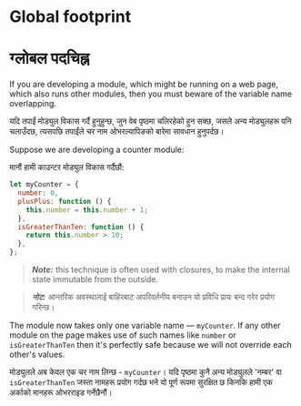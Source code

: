 # Global footprint

# ग्लोबल पदचिह्न

If you are developing a module, which might be running on a web page, which also runs other modules, then you must beware  of the variable name overlapping.

यदि तपाईं मोड्युल विकास गर्दै हुनुहुन्छ, जुन वेब पृष्ठमा चलिरहेको हुन सक्छ, जसले अन्य मोड्युलहरू पनि चलाउँदछ, त्यसपछि तपाईंले चर नाम ओभरल्यापिङको बारेमा सावधान हुनुपर्दछ।

Suppose we are developing a counter module:

मानौं हामी काउन्टर मोड्युल विकास गर्दैछौं:

```javascript
let myCounter = {
  number: 0,
  plusPlus: function () {
    this.number = this.number + 1;
  },
  isGreaterThanTen: function () {
    return this.number > 10;
  },
};
```

> _**Note:**_ this technique is often used with closures, to make the internal state immutable from the outside.

> _**नोट:**_ आन्तरिक अवस्थालाई बाहिरबाट अपरिवर्तनीय बनाउन यो प्रविधि प्रायः बन्द गरेर प्रयोग गरिन्छ।

The module now takes only one variable name — `myCounter`. If any other module on the page makes use of such names like `number` or `isGreaterThanTen` then it's perfectly safe because we will not override each other's values.

मोड्युलले अब केवल एक चर नाम लिन्छ - `myCounter`। यदि पृष्ठमा कुनै अन्य मोड्युलले 'नम्बर' वा `isGreaterThanTen` जस्ता नामहरू प्रयोग गर्दछ भने यो पूर्ण रूपमा सुरक्षित छ किनकि हामी एक अर्काको मानहरू ओभरराइड गर्नेछैनौं।

